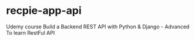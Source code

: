 # recpie-app-api
Udemy course Build a Backend REST API with Python &amp; Django - Advanced To learn RestFul API
